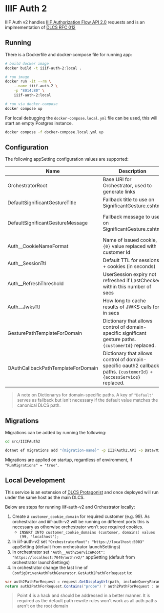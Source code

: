 # IIIF Auth 2

IIIF Auth v2 handles [IIIF Authorization Flow API 2.0](https://iiif.io/api/auth/2.0/) requests and is an implmementation of [DLCS RFC 012](https://github.com/dlcs/protagonist/blob/31bcd7db4d4856620b44b03e63d91d11e6832c62/docs/rfcs/012-auth-service.md)

## Running

There is a Dockerfile and docker-compose file for running app:

```bash
# build docker image
docker build -t iiif-auth-2:local .  

# run image
docker run -it --rm \
    --name iiif-auth-2 \
    -p "8014:80" \
    iiif-auth-2:local

# run via docker-compose
docker compose up
```

For local debugging the `docker-compose.local.yml` file can be used, this will start an empty Postgres instance.

```bash
docker compose -f docker-compose.local.yml up
```

## Configuration

The following appSetting configuration values are supported:

| Name                               | Description                                                                                                           | Default                                         |
| ---------------------------------- | --------------------------------------------------------------------------------------------------------------------- | ----------------------------------------------- |
| OrchestratorRoot                   | Base URI for Orchestrator, used to generate links                                                                     |                                                 |
| DefaultSignificantGestureTitle     | Fallback title to use on SignificantGesture.cshtml                                                                    | `"Click to continue"`                           |
| DefaultSignificantGestureMessage   | Fallback message to use on SignificantGesture.cshtml                                                                  | `"You will now be redirected to DLCS to login"` |
| Auth__CookieNameFormat             | Name of issued cookie, `{0}` value replaced with customer Id                                                          | `"dlcs-auth2-{0}`                               |
| Auth__SessionTtl                   | Default TTL for sessions + cookies (in seconds)                                                                       | 600                                             |
| Auth__RefreshThreshold             | UserSession expiry not refreshed if LastChecked within this number of secs                                            | 120                                             |
| Auth__JwksTtl                      | How long to cache results of JWKS calls for, in secs                                                                  | 600                                             |
| GesturePathTemplateForDomain       | Dictionary that allows control of domain-specific significant gesture paths. `{customerId}` replaced.                 |                                                 |
| OAuthCallbackPathTemplateForDomain | Dictionary that allows control of domain-specific oauth2 callback paths. `{customerId}` + `{accessService}` replaced. |                                                 |

> A note on Dictionarys for domain-specific paths. A key of `"Default"` serves as fallback but isn't necessary if the default value matches the canonical DLCS path.

## Migrations

Migrations can be added by running the following:

```bash
cd src/IIIFAuth2

dotnet ef migrations add "{migration-name}" -p IIIFAuth2.API -o Data/Migrations
```

Migrations are applied on startup, regardless of environment, if `"RunMigrations" = "true"`.

## Local Development

This service is an extension of [DLCS Protagonist](https://github.com/dlcs/protagonist/) and once deployed will run under the same host as the main DLCS.

Below are steps for running iiif-auth-v2 and Orchestrator locally:

1. Create a `customer_cookie_domain` for required customer (e.g. 99). As orchestrator and iiif-auth-v2 will be running on different ports this is necessary as otherwise orchestrator won't see required cookies.
   * `INSERT INTO customer_cookie_domains (customer, domains) values (99, 'localhost');`
2. In iiif-auth-v2 set `"OrchestratorRoot": "https://localhost:5003"` appSetting (default from orchestrator launchSettings)
3. In orchestrator set `"Auth__Auth2ServiceRoot": "https://localhost:7049/auth/v2/"` appSetting (default from orchestrator launchSettings)
4. In orchestrator change the last line of `ConfigDrivenAuthPathGenerator.GetAuth2PathForRequest` to:
```cs
var auth2PathForRequest = request.GetDisplayUrl(path, includeQueryParams: false);
return auth2PathForRequest.Contains("probe") ? auth2PathForRequest : auth2PathForRequest.Replace(host, "localhost:7049");
```

> Point 4 is a hack and should be addressed in a better manner. It is required as the default path rewrite rules won't work as all auth paths aren't on the root domain